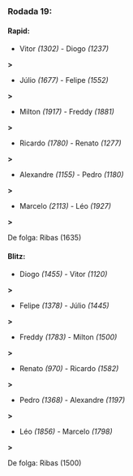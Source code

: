 ### Rodada 19:

#### Rapid:

* Vitor *(1302)*     -     Diogo *(1237)*

 **>** 
* Júlio *(1677)*     -     Felipe *(1552)*

 **>** 
* Milton *(1917)*     -     Freddy *(1881)*

 **>** 
* Ricardo *(1780)*     -     Renato *(1277)*

 **>** 
* Alexandre *(1155)*     -     Pedro *(1180)*

 **>** 
* Marcelo *(2113)*     -     Léo *(1927)*

 **>** 

De folga: Ribas (1635)

#### Blitz:

* Diogo *(1455)*     -     Vitor *(1120)*

 **>** 
* Felipe *(1378)*     -     Júlio *(1445)*

 **>** 
* Freddy *(1783)*     -     Milton *(1500)*

 **>** 
* Renato *(970)*     -     Ricardo *(1582)*

 **>** 
* Pedro *(1368)*     -     Alexandre *(1197)*

 **>** 
* Léo *(1856)*     -     Marcelo *(1798)*

 **>** 

De folga: Ribas (1500)

